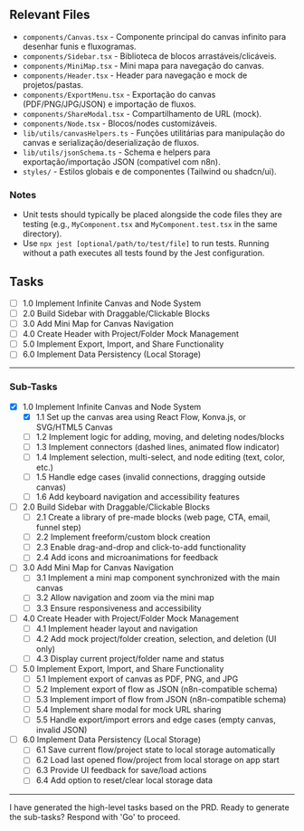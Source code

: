 ## Relevant Files

- `components/Canvas.tsx` - Componente principal do canvas infinito para desenhar funis e fluxogramas.
- `components/Sidebar.tsx` - Biblioteca de blocos arrastáveis/clicáveis.
- `components/MiniMap.tsx` - Mini mapa para navegação do canvas.
- `components/Header.tsx` - Header para navegação e mock de projetos/pastas.
- `components/ExportMenu.tsx` - Exportação do canvas (PDF/PNG/JPG/JSON) e importação de fluxos.
- `components/ShareModal.tsx` - Compartilhamento de URL (mock).
- `components/Node.tsx` - Blocos/nodes customizáveis.
- `lib/utils/canvasHelpers.ts` - Funções utilitárias para manipulação do canvas e serialização/deserialização de fluxos.
- `lib/utils/jsonSchema.ts` - Schema e helpers para exportação/importação JSON (compatível com n8n).
- `styles/` - Estilos globais e de componentes (Tailwind ou shadcn/ui).

### Notes

- Unit tests should typically be placed alongside the code files they are testing (e.g., `MyComponent.tsx` and `MyComponent.test.tsx` in the same directory).
- Use `npx jest [optional/path/to/test/file]` to run tests. Running without a path executes all tests found by the Jest configuration.

## Tasks

- [ ] 1.0 Implement Infinite Canvas and Node System
- [ ] 2.0 Build Sidebar with Draggable/Clickable Blocks
- [ ] 3.0 Add Mini Map for Canvas Navigation
- [ ] 4.0 Create Header with Project/Folder Mock Management
- [ ] 5.0 Implement Export, Import, and Share Functionality
- [ ] 6.0 Implement Data Persistency (Local Storage)

---

### Sub-Tasks

- [x] 1.0 Implement Infinite Canvas and Node System
  - [x] 1.1 Set up the canvas area using React Flow, Konva.js, or SVG/HTML5 Canvas
  - [ ] 1.2 Implement logic for adding, moving, and deleting nodes/blocks
  - [ ] 1.3 Implement connectors (dashed lines, animated flow indicator)
  - [ ] 1.4 Implement selection, multi-select, and node editing (text, color, etc.)
  - [ ] 1.5 Handle edge cases (invalid connections, dragging outside canvas)
  - [ ] 1.6 Add keyboard navigation and accessibility features

- [ ] 2.0 Build Sidebar with Draggable/Clickable Blocks
  - [ ] 2.1 Create a library of pre-made blocks (web page, CTA, email, funnel step)
  - [ ] 2.2 Implement freeform/custom block creation
  - [ ] 2.3 Enable drag-and-drop and click-to-add functionality
  - [ ] 2.4 Add icons and microanimations for feedback

- [ ] 3.0 Add Mini Map for Canvas Navigation
  - [ ] 3.1 Implement a mini map component synchronized with the main canvas
  - [ ] 3.2 Allow navigation and zoom via the mini map
  - [ ] 3.3 Ensure responsiveness and accessibility

- [ ] 4.0 Create Header with Project/Folder Mock Management
  - [ ] 4.1 Implement header layout and navigation
  - [ ] 4.2 Add mock project/folder creation, selection, and deletion (UI only)
  - [ ] 4.3 Display current project/folder name and status

- [ ] 5.0 Implement Export, Import, and Share Functionality
  - [ ] 5.1 Implement export of canvas as PDF, PNG, and JPG
  - [ ] 5.2 Implement export of flow as JSON (n8n-compatible schema)
  - [ ] 5.3 Implement import of flow from JSON (n8n-compatible schema)
  - [ ] 5.4 Implement share modal for mock URL sharing
  - [ ] 5.5 Handle export/import errors and edge cases (empty canvas, invalid JSON)

- [ ] 6.0 Implement Data Persistency (Local Storage)
  - [ ] 6.1 Save current flow/project state to local storage automatically
  - [ ] 6.2 Load last opened flow/project from local storage on app start
  - [ ] 6.3 Provide UI feedback for save/load actions
  - [ ] 6.4 Add option to reset/clear local storage data

---

I have generated the high-level tasks based on the PRD. Ready to generate the sub-tasks? Respond with 'Go' to proceed. 